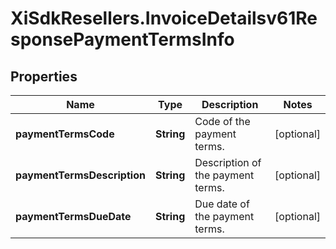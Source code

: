 # XiSdkResellers.InvoiceDetailsv61ResponsePaymentTermsInfo

## Properties

Name | Type | Description | Notes
------------ | ------------- | ------------- | -------------
**paymentTermsCode** | **String** | Code of the payment terms. | [optional] 
**paymentTermsDescription** | **String** | Description of the payment terms. | [optional] 
**paymentTermsDueDate** | **String** | Due date of the payment terms. | [optional] 


